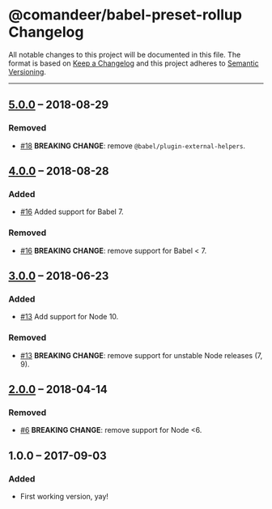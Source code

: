 # @comandeer/babel-preset-rollup Changelog

All notable changes to this project will be documented in this file.
The format is based on [Keep a Changelog](http://keepachangelog.com/)
and this project adheres to [Semantic Versioning](http://semver.org/).

---

## [5.0.0] – 2018-08-29
### Removed
* [#18] **BREAKING CHANGE**: remove `@babel/plugin-external-helpers`.

## [4.0.0] – 2018-08-28
### Added
* [#16] Added support for Babel 7.

### Removed
* [#16] **BREAKING CHANGE**: remove support for Babel < 7.

## [3.0.0] – 2018-06-23
### Added
* [#13] Add support for Node 10.

### Removed
* [#13] **BREAKING CHANGE**: remove support for unstable Node releases (7, 9).

## [2.0.0] – 2018-04-14
### Removed
* [#6] **BREAKING CHANGE**: remove support for Node <6.

## 1.0.0 – 2017-09-03
### Added
* First working version, yay!

[#6]: https://github.com/Comandeer/babel-preset-rollup/issues/6
[#13]: https://github.com/Comandeer/babel-preset-rollup/issues/13
[#16]: https://github.com/Comandeer/babel-preset-rollup/issues/16
[#18]: https://github.com/Comandeer/babel-preset-rollup/issues/18

[5.0.0]: https://github.com/Comandeer/babel-preset-rollup/compare/v4.0.0...v5.0.0
[4.0.0]: https://github.com/Comandeer/babel-preset-rollup/compare/v3.0.0...v4.0.0
[3.0.0]: https://github.com/Comandeer/babel-preset-rollup/compare/v2.0.0...v3.0.0
[2.0.0]: https://github.com/Comandeer/babel-preset-rollup/compare/v1.0.0...v2.0.0
